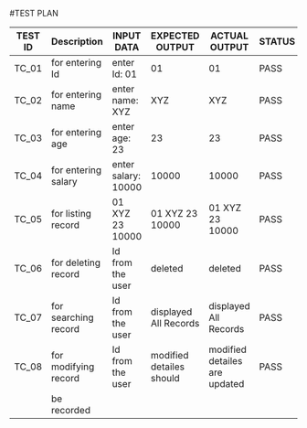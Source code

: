  
#TEST PLAN

 |TEST ID	 |          Description 	     |   INPUT DATA	             |     EXPECTED OUTPUT	             |  ACTUAL OUTPUT	                 |STATUS
 |---------|----------------------------|---------------------------|--------------------------------- |---------------------------------|-----------
 |TC_01	   |    for entering Id	        | enter Id: 01              |   	      01                      |         01	                     | PASS
 |TC_02	   |      for entering name	    |   enter name: XYZ	        |             XYZ	                 |           XYZ	                  | PASS
 |TC_03	   |      for entering age	     |   enter age: 23           |           	23	                   |           23	                   | PASS
 |TC_04	   |      for entering salary	  |   enter salary: 10000	    |           10000                  |   	      10000	                 | PASS
 |TC_05	   |      for listing record	   |   01 XYZ 23 10000	        |     01 XYZ 23 10000              |	    01 XYZ 23 10000             | PASS
 |TC_06	   |      for deleting record	  |    Id from the user	      |           deleted  	             |      deleted	                   | PASS
 |TC_07	   |      for searching record	 |    Id from the user	      |     displayed All Records	       |    displayed	All Records	       | PASS
 |TC_08	   |      for modifying record	 |    Id from the user	      |   modified detailes should       |    modified detailes are updated| PASS
                                                                    |   be recorded	 
 
 

